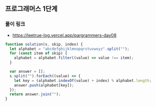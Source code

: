 ## 프로그래머스 1단계

### 풀이 링크

- https://leetrue-log.vercel.app/pargrammers-day08

```javascript
function solution(s, skip, index) {
  let alphabet = "abcdefghijklmnopqrstuvwxyz".split("");
  for (const item of skip) {
    alphabet = alphabet.filter((value) => value !== item);
  }

  var answer = [];
  s.split("").forEach((value) => {
    let key = (alphabet.indexOf(value) + index) % alphabet.length;
    answer.push(alphabet[key]);
  });
  return answer.join("");
}
```
